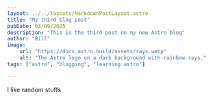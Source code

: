 ```yaml
---
layout: ../../layouts/MarkdownPostLayout.astro
title: "My third blog post"
pubDate: 03/09/2025
description: "This is the third post on my new Astro blog"
author: "Bill"
image:
    url: "https://docs.astro.build/assets/rays.webp"
    alt: "The Astro logo on a dark background with rainbow rays."
tags: ["astro", "blogging", "learning astro"]

---
```


I like random stuffs
